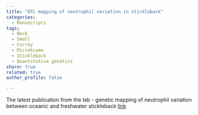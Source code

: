 ```yaml
---
title: "QTL mapping of neutrophil variation in stickleback"
categories:
  - Manuscripts
tags:
  - Beck
  - Small
  - Currey
  - Microbiome
  - Stickleback
  - Quantitative genetics
share: true
related: true
author_profile: false

---
```


The latest publication from the lab - genetic mapping of neutrophil variation between oceanic and freshwater stickleback [link](https://www.g3journal.org/content/early/2019/12/16/g3.119.400685.article-info)
